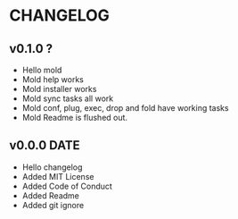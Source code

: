 # CHANGELOG 

## v0.1.0  ? 
* Hello mold 
* Mold help works 
* Mold installer works
* Mold sync tasks all work
* Mold conf, plug, exec, drop and fold have working tasks
* Mold Readme is flushed out.

##  v0.0.0 DATE
* Hello changelog
* Added MIT License
* Added Code of Conduct
* Added Readme
* Added git ignore

